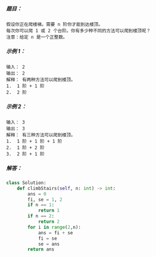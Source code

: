 ##### 题目：
```
假设你正在爬楼梯。需要 n 阶你才能到达楼顶。
每次你可以爬 1 或 2 个台阶。你有多少种不同的方法可以爬到楼顶呢？
注意：给定 n 是一个正整数。
```
##### 示例 1：
```
输入： 2
输出： 2
解释： 有两种方法可以爬到楼顶。
1.  1 阶 + 1 阶
2.  2 阶
```
##### 示例 2：
```
输入： 3
输出： 3
解释： 有三种方法可以爬到楼顶。
1.  1 阶 + 1 阶 + 1 阶
2.  1 阶 + 2 阶
3.  2 阶 + 1 阶
```
##### 解答：
```python
class Solution:
    def climbStairs(self, n: int) -> int:
        ans = 0
        fi, se = 1, 2
        if n == 1:
            return 1
        if n == 2:
            return 2
        for i in range(2,n):
            ans = fi + se
            fi = se
            se = ans
        return ans
```            
           
